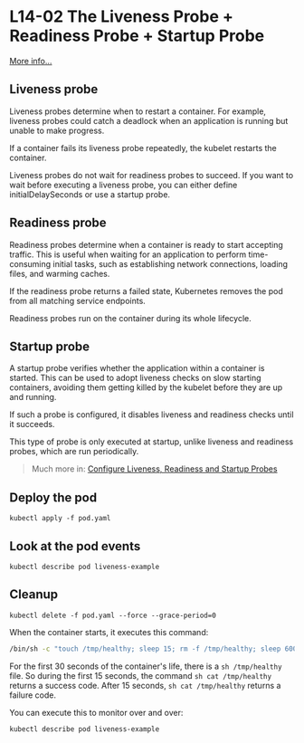 # L14-02 The Liveness Probe + Readiness Probe + Startup Probe

[More info...](https://kubernetes.io/docs/concepts/configuration/liveness-readiness-startup-probes/)

## Liveness probe
Liveness probes determine when to restart a container. For example, liveness probes could catch a deadlock when an application is running but unable to make progress.

If a container fails its liveness probe repeatedly, the kubelet restarts the container.

Liveness probes do not wait for readiness probes to succeed. If you want to wait before executing a liveness probe, you can either define initialDelaySeconds or use a startup probe.

## Readiness probe
Readiness probes determine when a container is ready to start accepting traffic. This is useful when waiting for an application to perform time-consuming initial tasks, such as establishing network connections, loading files, and warming caches.

If the readiness probe returns a failed state, Kubernetes removes the pod from all matching service endpoints.

Readiness probes run on the container during its whole lifecycle.

## Startup probe
A startup probe verifies whether the application within a container is started. This can be used to adopt liveness checks on slow starting containers, avoiding them getting killed by the kubelet before they are up and running.

If such a probe is configured, it disables liveness and readiness checks until it succeeds.

This type of probe is only executed at startup, unlike liveness and readiness probes, which are run periodically.

>Much more in: [Configure Liveness, Readiness and Startup Probes](https://kubernetes.io/docs/tasks/configure-pod-container/configure-liveness-readiness-startup-probes/)


## Deploy the pod

    kubectl apply -f pod.yaml

## Look at the pod events

    kubectl describe pod liveness-example

## Cleanup

    kubectl delete -f pod.yaml --force --grace-period=0


When the container starts, it executes this command:
```bash
/bin/sh -c "touch /tmp/healthy; sleep 15; rm -f /tmp/healthy; sleep 600"
```
For the first 30 seconds of the container's life, there is a ```sh /tmp/healthy``` file. So during the first 15 seconds, the command ```sh cat /tmp/healthy``` returns a success code. After 15 seconds, ```sh cat /tmp/healthy``` returns a failure code.

You can execute this to monitor over and over:
```sh
kubectl describe pod liveness-example
```


